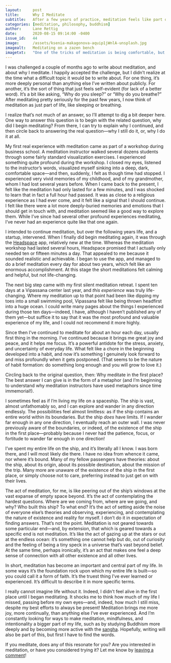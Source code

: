 ```yaml
---
layout:     post
title:      Why I Meditate
subtitle:   After a few years of practice, meditation feels like part of life. This is my attempt to explain why I do it.
categories: [meditation, philosophy, buddhism]
author:     Lane Rettig
date:       2020-08-15 09:14:00 -0400
issue_id:   44
image:      /assets/ksenia-makagonova-aquip1jWnlA-unsplash.jpg
imagealt:   Meditating on a zazen bench
imagetxt:   "One of the tricks of meditation is being comfortable, but not too comfortable. Meditation requires balancing many contradictions. (Photo by <a href='https://unsplash.com/@dearseymour?utm_source=unsplash&amp;utm_medium=referral&amp;utm_content=creditCopyText'>Ksenia Makagonova</a> on Unsplash)"
---
```

I was challenged a couple of months ago to write about meditation, and about why I meditate. I happily accepted the challenge, but I didn’t realize at the time what a difficult topic it would be to write about. For one thing, it’s more deeply personal than anything else I’ve written about publicly. For another, it’s the sort of thing that just feels self-evident (for lack of a better word). It’s a bit like asking, “Why do you sleep?” or “Why do you breathe?” After meditating pretty seriously for the past few years, I now think of meditation as just part of life, like sleeping or breathing.

I realize that’s not much of an answer, so I’ll attempt to dig a bit deeper here. One way to answer this question is to begin with the related question, why did I begin meditating? From there, I can try to explain why I continued, and then circle back to answering the real question—why I still do it, or, why I do it at all.

My first real experience with meditation came as part of a workshop during business school. A meditation instructor walked several dozens students through some fairly standard visualization exercises. I experienced something quite profound during the workshop. I closed my eyes, listened to the instructor’s words, visualized myself sinking into a deep, dark, comfortable space—and then, suddenly, I felt as though time had stopped. I experienced very vivid memories of my childhood, and of my grandmother, whom I had lost several years before. When I came back to the present, I felt like the meditation had only lasted for a few minutes, and I was shocked to learn that in fact a full hour had passed. It was as close to a religious experience as I had ever come, and it felt like a signal that I should continue. I felt like there were a lot more deeply-buried memories and emotions that I should get in touch with, and meditation seemed like a good way to explore them. While I’ve since had several other profound experiences meditating, I’ve never had an experience quite like that one again.

I intended to continue meditation, but over the following years life, and a startup, intervened. When I finally did begin meditating again, it was through the [Headspace](https://www.headspace.com/) app, relatively new at the time. Whereas the meditation workshop had lasted several hours, Headspace promised that I actually only needed ten or fifteen minutes a day. That appealed to me because it sounded realistic and achievable. I began to use the app, and managed to do a brief meditation every day for about two years, which felt like an enormous accomplishment. At this stage the short meditations felt calming and helpful, but not life-changing.

The next big step came with my first silent meditation retreat. I spent ten days at a Vipassana center last year, and _this experience_ was truly life-changing. Where my meditation up to that point had been like dipping my toes into a small swimming pool, Vipassana felt like being thrown headfirst into a huge ocean. I could write many pages about the things I experienced during those ten days—indeed, I have, although I haven’t published any of them yet—but suffice it to say that it was the most profound and valuable experience of my life, and I could not recommend it more highly.

Since then I’ve continued to meditate for about an hour each day, usually first thing in the morning. I’ve continued because it brings me great joy and peace, and it helps me focus. It’s a powerful antidote for the stress, anxiety, and uncertainty of everyday life. What felt like a chore in the beginning developed into a habit, and now it’s something I genuinely look forward to and miss profoundly when it gets postponed. (That seems to be the nature of habit formation: do something long enough and you will grow to love it.)

Circling back to the original question, then: Why meditate in the first place? The best answer I can give is in the form of a metaphor (and I’m beginning to understand why meditation instructors have used metaphors since time immemorial!).

I sometimes feel as if I’m living my life on a spaceship. The ship is vast, almost unfathomably so, and I can explore and wander in any direction endlessly. The possibilities feel almost limitless: as if the ship contains an entire world within its boundaries. But the ship _does_ have limits. If I wander far enough in any one direction, I eventually reach an outer wall. I was never previously aware of the boundaries, or indeed, of the existence of the ship in the first place—probably because I never had the patience, focus, or fortitude to wander far enough in one direction!

I’ve spent my entire life on the ship, and it’s literally all I know. I was born there, and I will most likely die there. I have no idea from whence it came, nor where it’s bound. Many of my fellow passengers have theories: about the ship, about its origin, about its possible destination, about the mission of the trip. Many more are unaware of the existence of the ship in the first place, or simply choose not to care, preferring instead to just get on with their lives.

The act of meditation, for me, is like peering out of the ship’s windows at the vast expanse of empty space beyond. It’s the act of contemplating the hardest questions. Where are we coming from, where are we going, and why? Who built this ship? To what end? It’s the act of setting aside the noise of everyone else’s theories and observing, experiencing, and contemplating the nature of existence and reality for myself. I don’t do it in expectation of finding answers. That’s not the point. Meditation is not geared towards some particular end—and, by extension, that which is geared towards a specific end is not meditation. It’s like the act of gazing up at the stars or out at the endless ocean: it’s something one cannot help but do, out of curiosity and the feeling of being a tiny speck in a universe that’s vast beyond belief. At the same time, perhaps ironically, it’s an act that makes one feel a deep sense of connection with all other existence and all other lives.

In short, meditation has become an important and central part of my life. In some ways it’s the foundation rock upon which my entire life is built—so you could call it a form of faith. It’s the truest thing I’ve ever learned or experienced. It’s difficult to describe it in more specific terms.

I really cannot imagine life without it. Indeed, I didn’t feel alive in the first place until I began meditating. It shocks me to think how much of my life I missed, passing before my own eyes—and, indeed, how much I still miss, despite my best efforts to always be present! Meditation brings me more joy, more continually, than anything else I’ve ever experienced. And I’m constantly looking for ways to make meditation, mindfulness, and intentionality a bigger part of my life, such as by studying Buddhism more deeply and by becoming more active with the [sangha](https://en.wikipedia.org/wiki/Sangha). Hopefully, writing will also be part of this, but first I have to find the words.

If you meditate, does any of this resonate for you? Are you interested in meditation, or have you considered trying it? Let me know by [leaving a comment](https://github.com/applescotch/applescotch.github.io/issues/44)!
